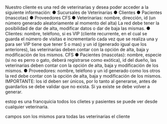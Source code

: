 Nuestro cliente es una red de veterinarias y desea poder acceder a la siguiente información:
● Sucursales de Veterinarias
● Clientes
● Pacientes (mascotas)
● Proveedores CFS
● Veterinarias: nombre, dirección, id (un número generado aleatoriamente al momento del alta) La red debe tener la posibilidad de dar de alta, modificar datos o dar de baja las mismas.
● Clientes: nombre, teléfono, si es VIP (cliente recurrente, en el cual se guarda el número de visitas e incrementarlo cada vez que se realiza una y para ser VIP tiene que tener 5 o mas) y un id (generado igual que los anteriores), las veterinarias deben contar con la opción de alta, baja y modificación de los mismos. CFS
● Pacientes (mascotas): nombre, especie (si no es perro o gato, deberá registrarse como exótica), id del dueño, las veterinarias deben contar con la opción de alta, baja y modificación de los mismos.
● Proveedores: nombre, teléfono y un id generado como los otros la red debe contar con la opción de alta, baja y modificación de los mismos.
IMPORTANTE: los id deben ser únicos, por lo tanto al generarse, antes de guardarlos se debe validar que no exista. Si ya existe se debe volver a generar.



estop es una francquicia todos los clietes y pasientes se puede ver desde cualquier veterinaria.

campos son los mismos para todas las veterinarias
el cliente  